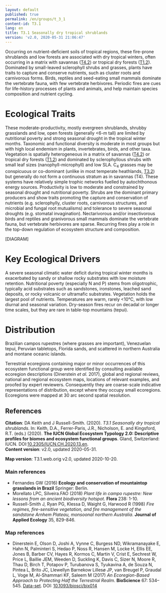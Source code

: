 ```yaml
---
layout: default
published: true
permalink: /en/groups/t_3_1
content-id: T3.1
lang: en
title: T3.1 Seasonally dry tropical shrublands
version: 'v2.0, 2020-05-31 21:06:47'
---
```


Occurring on nutrient-deficient soils of tropical regions, these fire-prone shrublands and low forests are associated with dry tropical winters, often occurring in a matrix with savannas ([T4.2](/explore/groups/T4.2)) or tropical dry forests ([T1.2](/explore/groups/T1.2)). Dominated by small-leaved sclerophyll shrubs and grasses, plants have traits to capture and conserve nutrients, such as cluster roots and carnivorous forms. Birds, reptiles and seed-eating small mammals dominate the vertebrate fauna, with few vertebrate herbivores. Periodic fires are cues for life-history processes of plants and animals, and help maintain species composition and nutrient cycling.

# Ecological Traits
 
These moderate-productivity, mostly evergreen shrublands, shrubby grasslands and low, open forests (generally <6-m tall) are limited by nutritional poverty and strong seasonal drought in the tropical winter months. Taxonomic and functional diversity is moderate in most groups but with high local endemism in plants, invertebrates, birds, and other taxa. Vegetation is spatially heterogeneous in a matrix of savannas ([T4.2](/explore/groups/T4.2)) or tropical dry forests ([T1.2](/explore/groups/T1.2)) and dominated by sclerophyllous shrubs with small leaf sizes (nanophyll-microphyll) and low SLA. C<sub>4</sub> grasses may be conspicuous or co-dominant (unlike in most temperate heathlands, [T3.2](/explore/groups/T3.2)) but generally do not form a continuous stratum as in savannas (T4). These systems have relatively simple trophic networks fuelled by autochthonous energy sources. Productivity is low to moderate and constrained by seasonal drought and nutritional poverty. Shrubs are the dominant primary producers and show traits promoting the capture and conservation of nutrients (e.g. sclerophylly, cluster roots, carnivorous structures, and microbial and fungal root mutualisms) and tolerance to severe seasonal droughts (e.g. stomatal invagination). Nectarivorous and/or insectivorous birds and reptiles and granivorous small mammals dominate the vertebrate fauna, but vertebrate herbivores are sparse. Recurring fires play a role in the top-down regulation of ecosystem structure and composition.

[DIAGRAM]

# Key Ecological Drivers
 
A severe seasonal climatic water deficit during tropical winter months is exacerbated by sandy or shallow rocky substrates with low moisture retention. Nutritional poverty (especially N and P) stems from oligotrophic, typically acid substrates such as sandstones, ironstones, leached sand deposits, or rocky volcanic or ultramafic substrates. Vegetation holds the largest pool of nutrients. Temperatures are warm, rarely <10°C, with low diurnal and seasonal variation. Dry-season fires recur on decadal or longer time scales, but they are rare in table-top mountains (tepui).
 
# Distribution
 
Brazilian campos rupestres (where grasses are important), Venezuelan tepui, Peruvian tabletops, Florida sands, and scattered in northern Australia and montane oceanic islands.

Terrestrial ecoregions containing major or minor occurrences of this ecosystem functional group were identified by consulting available ecoregion descriptions (Dinerstein _et al._ 2017), global and regional reviews, national and regional ecosystem maps, locations of relevant examples, and proofed by expert reviewers. Consequently they are coarse-scale indicative representations of distribution, except where they occupy small ecoregions. Ecoregions were mapped at 30 arc second spatial resolution.

## References

**Citation**: DA Keith and J Russell-Smith. (2020). *T3.1 Seasonally dry tropical shrublands*. In: Keith, D.A., Ferrer-Paris, J.R., Nicholson, E. and Kingsford, R.T. (eds.) (2020). **The IUCN Global Ecosystem Typology 2.0: Descriptive profiles for biomes and ecosystem functional groups**. Gland, Switzerland: IUCN. DOI:[10.2305/IUCN.CH.2020.13.en](https://doi.org/10.2305/IUCN.CH.2020.13.en).  
**Content version**: v2.0, updated 2020-05-31.

**Map version**: T3.1.web.orig v2.0, updated 2020-10-20.

### Main references
* Fernandes GW (2016) **Ecology and conservation of mountaintop grasslands in Brazil** Springer: Berlin.
* Morellato LPC, Silveira.FAO  (2018) *Plant life in campo rupestre: New lessons from an ancient biodiversity hotspot*. **Flora** 238: 1-10.
* Russell-Smith J, Ryan PG, Klessa D, Waight G, Harwood R  (1998) *Fire regimes, fire-sensitive vegetation, and fire management of the sandstone Arnhem Plateau, monsoonal northern Australia*. **Journal of Applied Ecology** 35, 829-846.

### Map references
* Dinerstein E, Olson D, Joshi A, Vynne C, Burgess ND, Wikramanayake E, Hahn N, Palminteri S, Hedao P, Noss R, Hansen M, Locke H, Ellis EE, Jones B, Barber CV, Hayes R, Kormos C, Martin V, Crist E, Sechrest W, Price L, Baillie JEM, Weeden D, Suckling K, Davis C, Sizer N, Moore R, Thau D, Birch T, Potapov P, Turubanova S, Tyukavina A, de Souza N, Pintea L, Brito JC, Llewellyn Barnekow Lillesø JP, van Breugel P, Graudal L, Voge M, Al-Shammari KF, Saleem M  (2017) *An Ecoregion-Based Approach to Protecting Half the Terrestrial Realm*. **BioScience** 67: 534–545. [Data-set](https://ecoregions2017.appspot.com/). DOI: [10.1093/biosci/bix014](http://doi.org/10.1093/biosci/bix014)
